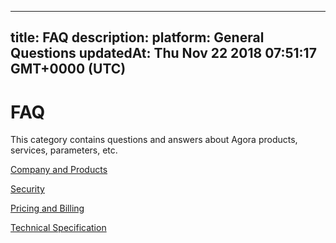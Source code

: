 
---
title: FAQ
description: 
platform: General Questions
updatedAt: Thu Nov 22 2018 07:51:17 GMT+0000 (UTC)
---
# FAQ
This category contains questions and answers about Agora products, services, parameters, etc.

[Company and Products](../../en/Agora%20Platform/product_faq.md)

[Security](../../en/Agora%20Platform/security_faq.md)

[Pricing and Billing](../../en/Agora%20Platform/billing_faq.md)

[Technical Specification](../../en/Agora%20Platform/technical_specification_faq.md)
